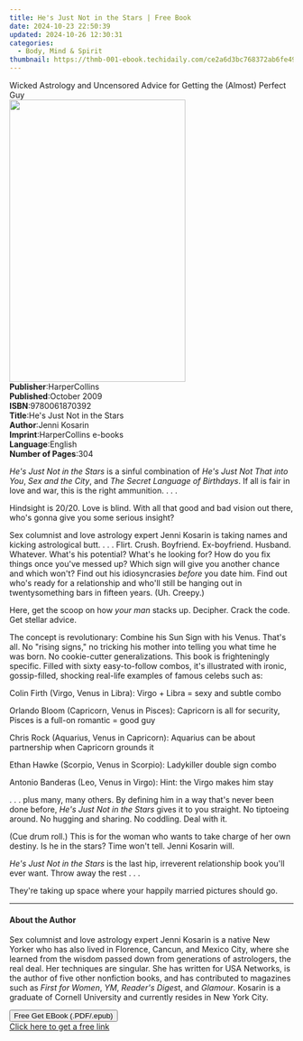 ```yaml
---
title: He's Just Not in the Stars | Free Book
date: 2024-10-23 22:50:39
updated: 2024-10-26 12:30:31
categories:
  - Body, Mind & Spirit
thumbnail: https://thmb-001-ebook.techidaily.com/ce2a6d3bc768372ab6fe49f17aac06f2601a1dca993c1064a5dbb5b5a93d68f3.jpg
---
```

<main id="book-container">
  <div class="flex flex-col">
    <div class="book-brief flex-1 py-6 px-4 sm:p-6 md:py-10 md:px-8">
      <!-- brief-->
      <div class="book-brief-main">
        Wicked Astrology and Uncensored Advice for Getting the (Almost) Perfect
        Guy
      </div>
    </div>
    <div
      class="book-meta-info flex-1 grid gap-4 col-start-1 col-end-3 row-start-1 sm:mb-6 sm:grid-cols-4 lg:gap-6 lg:col-start-2 lg:row-end-6 lg:row-span-6 lg:mb-0"
    >
      <div
        class="book-meta-info-left place-content-center mt-4 p-4 text-sm leading-6 col-start-2 col-span-2 dark:text-slate-400"
      >
        <img
          class="w-full h-500 object-cover rounded-lg sm:h-255 sm:col-span-2 lg:col-span-full"
          src="https://img-001-ebook.techidaily.com/780b17a45e09161e8bf8569ca150139a8d7e78fbd2384ec77483f8968c2236d9.jpg"
          alt=""
          width="312"
          height="500"
        />
      </div>
      <div
        class="book-meta-info-right mt-2 col-start-1 row-start-2 col-span-3 self-center"
      >
        <!-- meta data  -->
        <div class="flex flex-col px-4 md:px-8">
          <div class="flex-1">
            <strong>Publisher</strong>:<span class="px-2">HarperCollins</span>
          </div>
          <div class="flex-1">
            <strong>Published</strong>:<span class="px-2">October 2009</span>
          </div>
          <div class="flex-1">
            <strong>ISBN</strong>:<span class="px-2">9780061870392</span>
          </div>
          <div class="flex-1">
            <strong>Title</strong>:<span class="px-2"
              >He&#39;s Just Not in the Stars</span
            >
          </div>
          <div class="flex-1">
            <strong>Author</strong>:<span class="px-2">Jenni Kosarin</span>
          </div>
          <div class="flex-1">
            <strong>Imprint</strong>:<span class="px-2"
              >HarperCollins e-books</span
            >
          </div>
          <div class="flex-1">
            <strong>Language</strong>:<span class="px-2">English</span>
          </div>
          <div class="flex-1">
            <strong>Number of Pages</strong>:<span class="px-2">304</span>
          </div>
        </div>
      </div>
    </div>
    <div class="book-description flex-1 py-6 px-4 sm:p-6 md:py-10 md:px-8">
      <div class="book-description-main">
        <div accordion-content="" id="description">
          <p>
            <i>He's Just Not in the Stars</i> is a sinful combination of
            <i>He's Just Not That into You</i>, <i>Sex and the City</i>, and
            <i>The Secret Language of Birthdays</i>. If all is fair in love and
            war, this is the right ammunition. . . .
          </p>
          <p>
            Hindsight is 20/20. Love is blind. With all that good and bad vision
            out there, who's gonna give you some serious insight?
          </p>
          <p>
            Sex columnist and love astrology expert Jenni Kosarin is taking
            names and kicking astrological butt. . . . Flirt. Crush. Boyfriend.
            Ex-boyfriend. Husband. Whatever. What's his potential? What's he
            looking for? How do you fix things once you've messed up? Which sign
            will give you another chance and which won't? Find out his
            idiosyncrasies <i>before</i> you date him. Find out who's ready for
            a relationship and who'll still be hanging out in twentysomething
            bars in fifteen years. (Uh. Creepy.)
          </p>
          <p>
            Here, get the scoop on how <i>your man</i> stacks up. Decipher.
            Crack the code. Get stellar advice.
          </p>
          <p>
            The concept is revolutionary: Combine his Sun Sign with his Venus.
            That's all. No "rising signs," no tricking his mother into telling
            you what time he was born. No cookie-cutter generalizations. This
            book is frighteningly specific. Filled with sixty easy-to-follow
            combos, it's illustrated with ironic, gossip-filled, shocking
            real-life examples of famous celebs such as:
          </p>
          <p></p>
          Colin Firth (Virgo, Venus in Libra): Virgo + Libra = sexy and subtle
          combo
          <p></p>
          <p></p>
          Orlando Bloom (Capricorn, Venus in Pisces): Capricorn is all for
          security, Pisces is a full-on romantic = good guy
          <p></p>
          <p></p>
          Chris Rock (Aquarius, Venus in Capricorn): Aquarius can be about
          partnership when Capricorn grounds it
          <p></p>
          <p></p>
          Ethan Hawke (Scorpio, Venus in Scorpio): Ladykiller double sign combo
          <p></p>
          <p></p>
          Antonio Banderas (Leo, Venus in Virgo): Hint: the Virgo makes him stay
          <p></p>
          <p>
            . . . plus many, many others. By defining him in a way that's never
            been done before, <i>He's Just Not in the Stars</i> gives it to you
            straight. No tiptoeing around. No hugging and sharing. No coddling.
            Deal with it.
          </p>
          <p>
            (Cue drum roll.) This is for the woman who wants to take charge of
            her own destiny. Is he in the stars? Time won't tell. Jenni Kosarin
            will.
          </p>
          <p>
            <i>He's Just Not in the Stars</i> is the last hip, irreverent
            relationship book you'll ever want. Throw away the rest . . .
          </p>
          <p>
            They're taking up space where your happily married pictures should
            go.
          </p>
        </div>
        <div class="accordion-fader"></div>
      </div>
    </div>
    <div class="book-excerpts flex-1 py-6 px-4 sm:p-6 md:py-10 md:px-8">
      <!-- excerpts-->
      <div class="book-excerpts-main">
        <hr />
        <h4 class="placeholder placeholder-heading">
          <span>About the Author</span>
        </h4>
        <p></p>
        <p>
          Sex columnist and love astrology expert Jenni Kosarin is a native New
          Yorker who has also lived in Florence, Cancun, and Mexico City, where
          she learned from the wisdom passed down from generations of
          astrologers, the real deal. Her techniques are singular. She has
          written for USA Networks, is the author of five other nonfiction
          books, and has contributed to magazines such as
          <i>First for Women</i>, <i>YM</i>, <i>Reader's Diges</i>t, and
          <i>Glamour</i>. Kosarin is a graduate of Cornell University and
          currently resides in New York City.
        </p>
        <p></p>
      </div>
    </div>
    <div
      class="book-about-author flex-1 py-6 px-4 sm:p-6 md:py-10 md:px-8"
    ></div>
    <div class="book-free-get flex-1 py-6 px-4 sm:p-6 md:py-10 md:px-8">
      <button
        id="btn-free-get"
        class="bg-blue-500 hover:bg-blue-700 text-white font-bold py-2 px-4 rounded"
      >
        Free Get EBook (.PDF/.epub)
      </button>
      <div id="countdown-display" class="px-2 text-lg mt-2"></div>
      <a
        id="free-link"
        class="hidden bg-blue-500 hover:bg-blue-700 text-white font-bold py-2 px-4 rounded"
        href="https://www.ebooks.com/en-us/book/211378087/he-s-just-not-in-the-stars/jenni-kosarin/"
        target="_blank"
        >Click here to get a free link</a
      >
    </div>
    <script>
      let countdownTime = 0;
      let countdownInterval = null;
      document
        .getElementById('btn-free-get')
        .addEventListener('click', startCountdown);
      function startCountdown() {
        countdownTime = new Date().getTime() + 60000 * 3;
        countdownInterval = setInterval(updateCountdown, 1000);
        document.getElementById('btn-free-get').disabled = true;
        document
          .getElementById('btn-free-get')
          .classList.add('bg-gray-500', 'cursor-not-allowed');
      }
      function updateCountdown() {
        let currentTime = new Date().getTime();
        let timeLeft = countdownTime - currentTime;
        let secondsLeft = Math.floor(timeLeft / 1000);
        document.getElementById('countdown-display').innerHTML =
          `Remaining time: ${secondsLeft} seconds.`;
        if (secondsLeft <= 0) {
          clearInterval(countdownInterval);
          document.getElementById('btn-free-get').classList.add('hidden');
          document.getElementById('free-link').classList.remove('hidden');
          document.getElementById('countdown-display').innerHTML = '';
        }
      }
    </script>
  </div>
</main>

